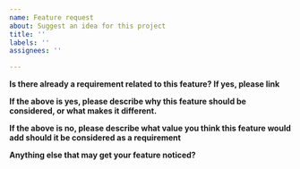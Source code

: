 ```yaml
---
name: Feature request
about: Suggest an idea for this project
title: ''
labels: ''
assignees: ''

---
```


**Is there already a requirement related to this feature? If yes, please link**

**If the above is yes, please describe why this feature should be considered, or what makes it different.**

**If the above is no, please describe what value you think this feature would add should it be considered as a requirement**

**Anything else that may get your feature noticed?**
